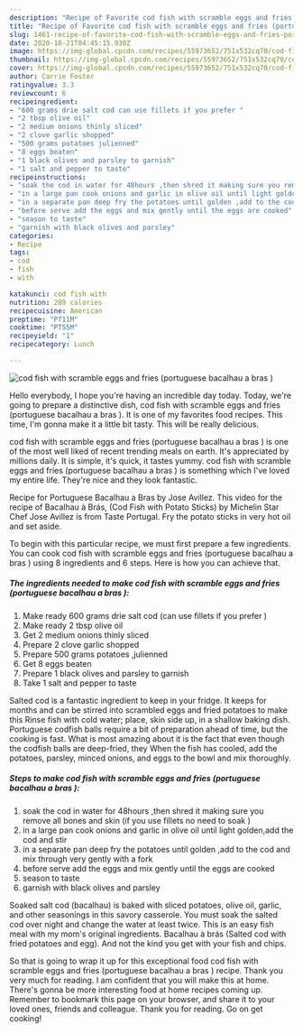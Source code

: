 ```yaml
---
description: "Recipe of Favorite cod fish with scramble eggs and fries (portuguese bacalhau a bras )"
title: "Recipe of Favorite cod fish with scramble eggs and fries (portuguese bacalhau a bras )"
slug: 1461-recipe-of-favorite-cod-fish-with-scramble-eggs-and-fries-portuguese-bacalhau-a-bras
date: 2020-10-21T04:45:15.930Z
image: https://img-global.cpcdn.com/recipes/55973652/751x532cq70/cod-fish-with-scramble-eggs-and-fries-portuguese-bacalhau-a-bras-recipe-main-photo.jpg
thumbnail: https://img-global.cpcdn.com/recipes/55973652/751x532cq70/cod-fish-with-scramble-eggs-and-fries-portuguese-bacalhau-a-bras-recipe-main-photo.jpg
cover: https://img-global.cpcdn.com/recipes/55973652/751x532cq70/cod-fish-with-scramble-eggs-and-fries-portuguese-bacalhau-a-bras-recipe-main-photo.jpg
author: Carrie Foster
ratingvalue: 3.3
reviewcount: 6
recipeingredient:
- "600 grams drie salt cod can use fillets if you prefer "
- "2 tbsp olive oil"
- "2 medium onions thinly sliced"
- "2 clove garlic shopped"
- "500 grams potatoes julienned"
- "8 eggs beaten"
- "1 black olives and parsley to garnish"
- "1 salt and pepper to taste"
recipeinstructions:
- "soak the cod in water for 48hours ,then shred it making sure you remove all bones and skin (if you use fillets no need to soak )"
- "in a large pan cook onions and garlic in olive oil until light golden,add the cod and stir"
- "in a separate pan deep fry the potatoes until golden ,add to the cod and mix through very gently with a fork"
- "before serve add the eggs and mix gently until the eggs are cooked"
- "season to taste"
- "garnish with black olives and parsley"
categories:
- Recipe
tags:
- cod
- fish
- with

katakunci: cod fish with 
nutrition: 289 calories
recipecuisine: American
preptime: "PT11M"
cooktime: "PT55M"
recipeyield: "1"
recipecategory: Lunch

---
```



![cod fish with scramble eggs and fries (portuguese bacalhau a bras )](https://img-global.cpcdn.com/recipes/55973652/751x532cq70/cod-fish-with-scramble-eggs-and-fries-portuguese-bacalhau-a-bras-recipe-main-photo.jpg)

Hello everybody, I hope you're having an incredible day today. Today, we're going to prepare a distinctive dish, cod fish with scramble eggs and fries (portuguese bacalhau a bras ). It is one of my favorites food recipes. This time, I'm gonna make it a little bit tasty. This will be really delicious.

cod fish with scramble eggs and fries (portuguese bacalhau a bras ) is one of the most well liked of recent trending meals on earth. It's appreciated by millions daily. It is simple, it's quick, it tastes yummy. cod fish with scramble eggs and fries (portuguese bacalhau a bras ) is something which I've loved my entire life. They're nice and they look fantastic.

Recipe for Portuguese Bacalhau a Bras by Jose Avillez. This video for the recipe of Bacalhau à Brás, (Cod Fish with Potato Sticks) by Michelin Star Chef Jose Avillez is from Taste Portugal. Fry the potato sticks in very hot oil and set aside.


To begin with this particular recipe, we must first prepare a few ingredients. You can cook cod fish with scramble eggs and fries (portuguese bacalhau a bras ) using 8 ingredients and 6 steps. Here is how you can achieve that.

<!--inarticleads1-->

##### The ingredients needed to make cod fish with scramble eggs and fries (portuguese bacalhau a bras ):

1. Make ready 600 grams drie salt cod (can use fillets if you prefer )
1. Make ready 2 tbsp olive oil
1. Get 2 medium onions thinly sliced
1. Prepare 2 clove garlic shopped
1. Prepare 500 grams potatoes ,julienned
1. Get 8 eggs beaten
1. Prepare 1 black olives and parsley to garnish
1. Take 1 salt and pepper to taste


Salted cod is a fantastic ingredient to keep in your fridge. It keeps for months and can be stirred into scrambled eggs and fried potatoes to make this Rinse fish with cold water; place, skin side up, in a shallow baking dish. Portuguese codfish balls require a bit of preparation ahead of time, but the cooking is fast. What is most amazing about it is the fact that even though the codfish balls are deep-fried, they When the fish has cooled, add the potatoes, parsley, minced onions, and eggs to the bowl and mix thoroughly. 

<!--inarticleads2-->

##### Steps to make cod fish with scramble eggs and fries (portuguese bacalhau a bras ):

1. soak the cod in water for 48hours ,then shred it making sure you remove all bones and skin (if you use fillets no need to soak )
1. in a large pan cook onions and garlic in olive oil until light golden,add the cod and stir
1. in a separate pan deep fry the potatoes until golden ,add to the cod and mix through very gently with a fork
1. before serve add the eggs and mix gently until the eggs are cooked
1. season to taste
1. garnish with black olives and parsley


Soaked salt cod (bacalhau) is baked with sliced potatoes, olive oil, garlic, and other seasonings in this savory casserole. You must soak the salted cod over night and change the water at least twice. This is an easy fish meal with my mom&#39;s original ingredients. Bacalhau à brás (Salted cod with fried potatoes and egg). And not the kind you get with your fish and chips. 

So that is going to wrap it up for this exceptional food cod fish with scramble eggs and fries (portuguese bacalhau a bras ) recipe. Thank you very much for reading. I am confident that you will make this at home. There's gonna be more interesting food at home recipes coming up. Remember to bookmark this page on your browser, and share it to your loved ones, friends and colleague. Thank you for reading. Go on get cooking!
